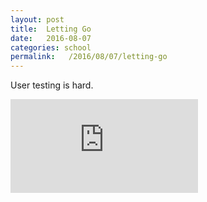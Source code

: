 ```yaml
---
layout: post
title:  Letting Go
date:   2016-08-07
categories: school
permalink:   /2016/08/07/letting-go
---
```

User testing is hard.

<iframe src="https://www.youtube.com/embed/1tFDsL_mwBY" frameborder="0" allowfullscreen></iframe>
